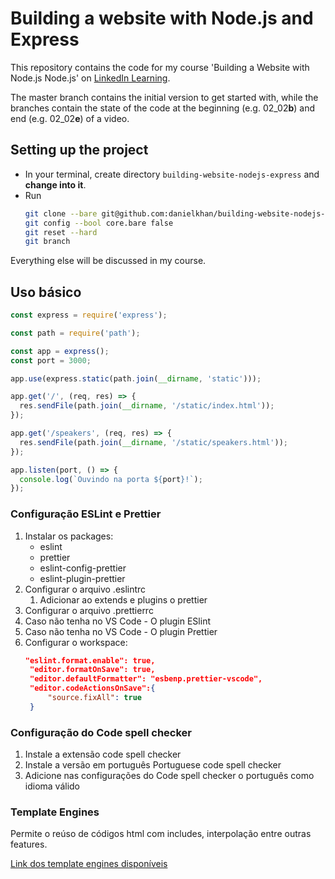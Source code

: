 # Building a website with Node.js and Express

This repository contains the code for my course 'Building a Website with Node.js Node.js' on [LinkedIn Learning](https://www.linkedin.com/learning/building-a-website-with-node-js-and-express-js-3).

The master branch contains the initial version to get started with, while the branches contain the state of the code at the beginning (e.g. 02_02**b**) and end (e.g. 02_02**e**) of a video.

## Setting up the project

- In your terminal, create directory `building-website-nodejs-express` and **change into it**.
- Run
  ```bash
  git clone --bare git@github.com:danielkhan/building-website-nodejs-express.git .git
  git config --bool core.bare false
  git reset --hard
  git branch
  ```

Everything else will be discussed in my course.

## Uso básico

```js
const express = require('express');

const path = require('path');

const app = express();
const port = 3000;

app.use(express.static(path.join(__dirname, 'static')));

app.get('/', (req, res) => {
  res.sendFile(path.join(__dirname, '/static/index.html'));
});

app.get('/speakers', (req, res) => {
  res.sendFile(path.join(__dirname, '/static/speakers.html'));
});

app.listen(port, () => {
  console.log(`Ouvindo na porta ${port}!`);
});
```

### Configuração ESLint e Prettier

1. Instalar os packages:
   - eslint
   - prettier
   - eslint-config-prettier
   - eslint-plugin-prettier
2. Configurar o arquivo .eslintrc
   1. Adicionar ao extends e plugins o prettier
3. Configurar o arquivo .prettierrc
4. Caso não tenha no VS Code - O plugin ESlint
5. Caso não tenha no VS Code - O plugin Prettier
6. Configurar o workspace:
   ```json
   "eslint.format.enable": true,
   	"editor.formatOnSave": true,
   	"editor.defaultFormatter": "esbenp.prettier-vscode",
   	"editor.codeActionsOnSave":{
   		"source.fixAll": true
   	}
   ```

### Configuração do Code spell checker

1. Instale a extensão code spell checker
2. Instale a versão em português Portuguese code spell checker
3. Adicione nas configurações do Code spell checker o português como idioma válido

### Template Engines

Permite o reúso de códigos html com includes, interpolação entre outras features.

[Link dos template engines disponíveis](https://expressjs.com/en/resources/template-engines.html)
